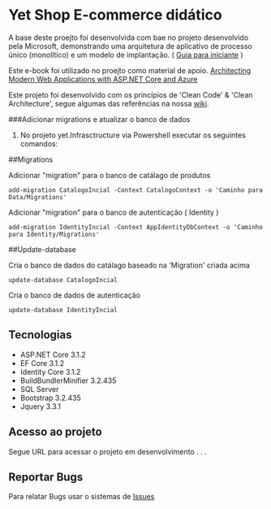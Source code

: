 Yet Shop E-commerce didático 
===================================================

A base deste proejto foi desenvolvida com bae no projeto desenvolvido pela Microsoft, demonstrando uma arquitetura de aplicativo de processo único 
(monolítico) e um modelo de implantação. ( [Guia para iniciante](https://github.com/dotnet-architecture/eShopOnWeb/wiki/Getting-Started-for-Beginners) )

Este e-book foi utilizado no proejto como material de apoio. [ Architecting Modern Web Applications with ASP.NET Core and Azure](https://dotnet.microsoft.com/download/e-book/aspnet/pdf)

Este projeto foi desenvolvido com os princípios de 'Clean Code' & 'Clean Architecture', segue algumas das referências na nossa [wiki](https://github.com/marcelobiberg/YetShop/wiki). 

###Adicionar migrations e atualizar o banco de dados

1. No projeto yet.Infrasctructure via Powershell executar os seguintes comandos:

##Migrations

Adicionar "migration" para o banco de catálago de produtos
```
add-migration CatalogoIncial -Context CatalogoContext -o 'Caminho para Data/Migrations'
```
Adicionar "migration" para o banco de autenticação ( Identity )
```
add-migration IdentityIncial -Context AppIdentityDbContext -o 'Caminho para Identity/Migrations'
```

##Update-database

Cria o banco de dados do catálago baseado na 'Migration' criada acima
```
update-database CatalogoIncial
```
Cria o banco de dados de autenticação
```
update-database IdentityIncial
```

## Tecnologias
* ASP.NET Core 3.1.2
* EF Core 3.1.2
* Identity Core 3.1.2
* BuildBundlerMinifier 3.2.435
* SQL Server
* Bootstrap 3.2.435
* Jquery 3.3.1

## Acesso ao projeto

Segue URL para acessar o projeto em desenvolvimento . . .

## Reportar Bugs

Para relatar Bugs usar o sistemas de [Issues](https://github.com/marcelobiberg/YetShop/issues)
